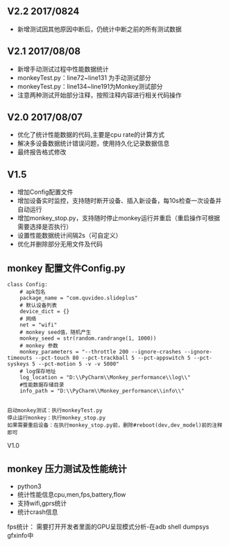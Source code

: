## V2.2 2017/0824

* 新增测试因其他原因中断后，仍统计中断之前的所有测试数据

## V2.1 2017/08/08

* 新增手动测试过程中性能数据统计
* monkeyTest.py：line72~line131 为手动测试部分
* monkeyTest.py：line134~line191为Monkey测试部分
* 注意两种测试开始部分注释，按照注释内容进行相关代码操作

## V2.0  2017/08/07

* 优化了统计性能数据的代码,主要是cpu rate的计算方式
* 解决多设备数据统计错误问题，使用持久化记录数据信息
* 最终报告格式修改

## V1.5
* 增加Config配置文件
* 增加设备实时监控，支持随时断开设备、插入新设备，每10s检查一次设备并自动运行
* 增加monkey_stop.py，支持随时停止monkey运行并重启（重启操作可根据需要选择是否执行）
* 设置性能数据统计间隔2s（可自定义）
* 优化并删除部分无用文件及代码

## monkey 配置文件Config.py
```
class Config:
    # apk包名
    package_name = "com.quvideo.slideplus"
    # 默认设备列表
    device_dict = {}
    # 网络
    net = "wifi"
    # monkey seed值，随机产生
    monkey_seed = str(random.randrange(1, 1000))
    # monkey 参数
    monkey_parameters = "--throttle 200 --ignore-crashes --ignore-timeouts --pct-touch 80 --pct-trackball 5 --pct-appswitch 5 --pct-syskeys 5 --pct-motion 5 -v -v 5000"
    # log保存地址
    log_location = "D:\\PyCharm\\Monkey_performance\\log\\"
    #性能数据存储目录
    info_path = "D:\\PyCharm\\Monkey_performance\\info\\"
    

启动monkey测试：执行monkeyTest.py
停止运行monkey：执行monkey_stop.py
如果需要重启设备：在执行monkey_stop.py前，删除#reboot(dev,dev_model)前的注释即可
```
    

V1.0
## monkey 压力测试及性能统计
* python3 
* 统计性能信息cpu,men,fps,battery,flow
* 支持wifi,gprs统计
* 统计crash信息
 
fps统计：
需要打开开发者里面的GPU呈现模式分析-在adb shell dumpsys gfxinfo中

